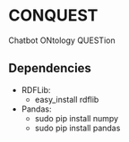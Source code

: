 # CONQUEST
Chatbot ONtology QUESTion

<h2>Dependencies</h2>

<ul>
	<li>RDFLib:
		<ul>
			<li>easy_install rdflib	</li>
		</ul>
	</li>
	<li>Pandas:
		<ul>
			<li>sudo pip install numpy</li>
			<li>sudo pip install pandas</li>
		</ul>
	</li>
</ul>